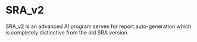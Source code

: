 # SRA_v2

SRA_v2 is an advanced AI program serves for report auto-generation which is completely distinctive from the old SRA version.
